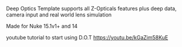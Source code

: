 Deep Optics Template supports all Z-Opticals features plus deep data, camera input and real world lens simulation

Made for Nuke 15.1v1+ and 14

youtube tutorial to start using D.O.T
https://youtu.be/kGaZim58KuE
